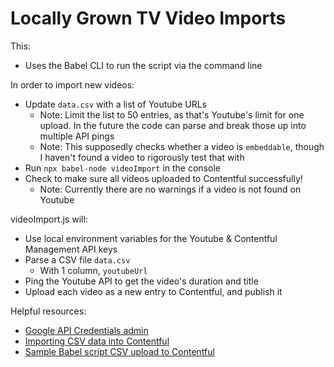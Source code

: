 # Locally Grown TV Video Imports

This:
- Uses the Babel CLI to run the script via the command line

In order to import new videos:
- Update `data.csv` with a list of Youtube URLs
  - Note: Limit the list to 50 entries, as that's Youtube's limit for one upload. In the future the code can parse and break those up into multiple API pings
  - Note: This supposedly checks whether a video is `embeddable`, though I haven't found a video to rigorously test that with
- Run `npx babel-node videoImport` in the console
- Check to make sure all videos uploaded to Contentful successfully!
  - Note: Currently there are no warnings if a video is not found on Youtube

videoImport.js will:
- Use local environment variables for the Youtube & Contentful Management API keys
- Parse a CSV file `data.csv`
  - With 1 column, `youtubeUrl`
- Ping the Youtube API to get the video's duration and title
- Upload each video as a new entry to Contentful, and publish it

Helpful resources:
- [Google API Credentials admin](https://console.developers.google.com/apis/credentials?authuser=1&project=locally-grown-video-imports&supportedpurview=project)
- [Importing CSV data into Contentful](https://fabiofranchino.com/blog/import-csv-data-into-contentful/)
- [Sample Babel script CSV upload to Contentful](https://gist.github.com/grncdr/9458c230ac838d73a559)
